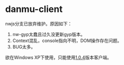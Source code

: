 danmu-client
==========

nwjs分支已放弃维护。原因如下：

1. nw-gyp太蠢且过久没更新gyp版本。
2. Context混乱，console指向不明，DOM操作存在问题。
3. BUG太多。

欲在Windows XP下使用，只能使用[1.0.4](https://github.com/zsxsoft/danmu-client/releases/tag/1.0.4)版本客户端。